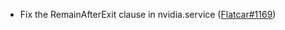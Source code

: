 - Fix the RemainAfterExit clause in nvidia.service ([Flatcar#1169](https://github.com/flatcar/Flatcar/issues/1169))
